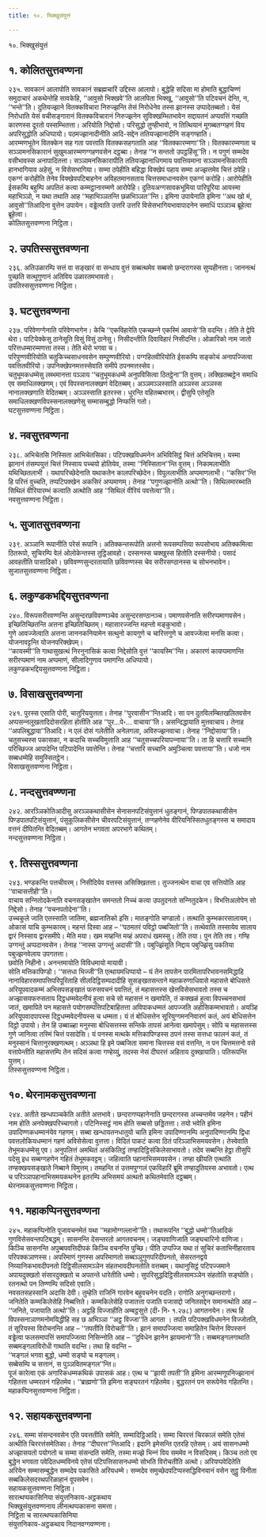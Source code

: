 ```yaml
---
title: १०. भिक्खुसंयुत्तं

---
```

१०. भिक्खुसंयुत्तं  


## १. कोलितसुत्तवण्णना

२३५. सावकानं आलापोति सावकानं सब्रह्मचारिं उद्दिस्स आलापो। बुद्धेहि सदिसा मा होमाति बुद्धाचिण्णं समुदाचारं अकथेन्तेहि सावकेहि, ‘‘आवुसो भिक्खवे’’ति आलपिता भिक्खू, ‘‘आवुसो’’ति पटिवचनं देन्ति, न, ‘‘भन्ते’’ति। दुतियज्झाने वितक्‍कविचारा निरुज्झन्ति तेसं निरोधेनेव तस्स झानस्स उप्पादेतब्बतो। येसं निरोधाति येसं वचीसङ्गारानं वितक्‍कविचारानं निरुज्झनेन सुविक्खम्भितभावेन सद्दायतनं अप्पवत्तिं गच्छति कारणस्स दूरतो पस्सम्भितत्ता। अरियोति निद्दोसो। परिसुद्धो तुण्हीभावो, न तित्थियानं मूगब्बतग्गहणं विय अपरिसुद्धोति अधिप्पायो। पठमज्झानादीनीति आदि-सद्देन ततियज्झानादीनि सङ्गण्हाति।  
आरम्मणभूतेन वितक्‍केन सह गता पवत्ताति वितक्‍कसहगताति आह ‘‘वितक्‍कारम्मणा’’ति। वितक्‍कारम्मणता च सञ्‍ञामनसिकारानं सुखुमआरम्मणग्गहणवसेन दट्ठब्बा। तेनाह ‘‘न सन्ततो उपट्ठहिंसू’’ति। न पगुणं सम्मदेव वसीभावस्स अनापादितत्ता। सञ्‍ञामनसिकारापीति ततियज्झानाधिगमाय पवत्तियमाना सञ्‍ञामनसिकारापि हानभागियाव अहेसुं, न विसेसभागिया। सम्मा ठपेहीति बहिद्धा विक्खेपं पहाय सम्मा अज्झत्तमेव चित्तं ठपेहि। एकग्गं करोहीति तेनेव विक्खेपपटिबाहनेन अविहतमानसताय चित्तसमाधानवसेन एकग्गं करोहि। आरोपेहीति ईसकम्पि बहुम्पि अपतितं कत्वा कम्मट्ठानारम्मणे आरोपेहि। दुतियअग्गसावकभूमिया पारिपूरिया आयस्मा महाभिञ्‍ञो, न यथा तथाति आह ‘‘महाभिञ्‍ञतन्ति छळभिञ्‍ञत’’न्ति। इमिना उपायेनाति इमिना ‘‘अथ खो मं, आवुसो’’तिआदिना वुत्तेन उपायेन। वड्ढेत्वाति उत्तरि उत्तरि विसेसभागियभावापादनेन समाधिं पञ्‍ञञ्‍च ब्रूहेत्वा ब्रूहेत्वा।  
कोलितसुत्तवण्णना निट्ठिता।  


## २. उपतिस्ससुत्तवण्णना

२३६. अतिउळारम्पि सत्तं वा सङ्खारं वा सन्धाय वुत्तं सब्बत्थमेव सब्बसो छन्दरागस्स सुप्पहीनत्ता। जाननत्थं पुच्छति सत्थुगुणानं अतिविय उळारतमभावतो।  
उपतिस्ससुत्तवण्णना निट्ठिता।  


## ३. घटसुत्तवण्णना

२३७. परिवेणग्गेनाति परिवेणभागेन। केचि ‘‘एकविहारेति एकच्छन्‍ने एकस्मिं आवासे’’ति वदन्ति। तेति ते द्वेपि थेरा। पाटियेक्‍केसु ठानेसूति विसुं विसुं ठानेसु। निसीदन्तीति दिवाविहारं निसीदन्ति। ओळारिको नाम जातो परित्तधम्मारम्मणत्ता तस्स। तेति थेरो भगवा च।  
परिपुण्णवीरियोति चतुकिच्‍चसाधनवसेन सम्पुण्णवीरियो। पग्गहितवीरियोति ईसकम्पि सङ्कोचं अनापज्‍जित्वा पवत्तितवीरियो। उपनिक्खेपनमत्तस्सेवाति समीपे ठपनमत्तस्सेव।  
चतुभूमकधम्मेसु लब्भमानत्ता पञ्‍ञाय ‘‘चतुभूमकधम्मे अनुपविसित्वा ठितट्ठेना’’ति वुत्तम्। लक्खितब्बट्ठेन समाधि एव समाधिलक्खणम्। एवं विपस्सनालक्खणं वेदितब्बम्। अञ्‍ञमञ्‍ञस्साति अञ्‍ञस्स अञ्‍ञस्स नानालक्खणाति वेदितब्बम्। अञ्‍ञस्साति इतरस्स। धुरन्ति वहितब्बभारम्। द्वीसुपि एतेसूति समाधिलक्खणविपस्सनालक्खणेसु सम्मासम्बुद्धो निप्फत्तिं गतो।  
घटसुत्तवण्णना निट्ठिता।  


## ४. नवसुत्तवण्णना

२३८. अभिचेतसि निस्सिता आभिचेतसिका। पटिपक्खविधमनेन अभिविसिट्ठं चित्तं अभिचित्तम्। यस्मा झानानं तंसम्पयुत्तं चित्तं निस्साय पच्‍चयो होतियेव, तस्मा ‘‘निस्सितान’’न्ति वुत्तम्। निकामलाभीति यथिच्छितलाभी । यथापरिच्छेदेनाति यथाकतेन कालपरिच्छेदेन। विपुललाभीति अप्पमाणलाभी। ‘‘कसिर’’न्ति हि परित्तं वुच्‍चति, तप्पटिपक्खेन अकसिरं अप्पमाणम्। तेनाह ‘‘पगुणज्झानोति अत्थो’’ति। सिथिलमारब्भाति सिथिलं वीरियारम्भं कत्वाति अत्थोति आह ‘‘सिथिलं वीरियं पवत्तेत्वा’’ति।  
नवसुत्तवण्णना निट्ठिता।  


## ५. सुजातसुत्तवण्णना

२३९. अञ्‍ञानि रूपानीति परेसं रूपानि। अतिक्‍कन्तरूपोति अत्तनो रूपसम्पत्तिया रूपसोभाय अतिक्‍कमित्वा ठितरूपो, सुचिरम्पि वेलं ओलोकेन्तस्स तुट्ठिआवहो। दस्सनस्स चक्खुस्स हितोति दस्सनीयो। पसादं आवहतीति पासादिको। छविवण्णसुन्दरतायाति छविवण्णस्स चेव सरीरसण्ठानस्स च सोभनभावेन।  
सुजातसुत्तवण्णना निट्ठिता।  


## ६. लकुण्डकभद्दियसुत्तवण्णना

२४०. विरूपसरीरवण्णन्ति असुन्दरछविवण्णञ्‍चेव असुन्दरसण्ठानञ्‍च। पमाणवसेनाति सरीरप्पमाणवसेन। इच्छितिच्छितन्ति अत्तना इच्छितिच्छितम्। महासारज्‍जन्ति महन्तो मङ्कुभावो।  
गुणे आवज्‍जेत्वाति अत्तना जाननकनियामेन सत्थुनो कायगुणे च चारित्तगुणे च आवज्‍जेत्वा मनसि कत्वा।  
योजनावट्टन्ति योजनपरिक्खेपम्।  
‘‘कायस्मी’’ति गाथासुखत्थं निरनुनासिकं कत्वा निद्देसोति वुत्तं ‘‘कायस्मि’’न्ति। अकारणं कायप्पमाणन्ति सरीरप्पमाणं नाम अप्पमाणं, सीलादिगुणाव पमाणन्ति अधिप्पायो।  
लकुण्डकभद्दियसुत्तवण्णना निट्ठिता।  


## ७. विसाखसुत्तवण्णना

२४१. पुरस्स एसाति पोरी, चातुरिययुत्तता। तेनाह ‘‘पुरवासीन’’न्तिआदि। सा पन दुतविलम्बितखलितवसेन अप्पसन्‍नलूखतादिदोसरहिता होतीति आह ‘‘पुर…पे॰… वाचाया’’ति। असन्दिद्धायाति मुत्तवाचाय। तेनाह ‘‘अपलिबुद्धाया’’तिआदि। न एलं दोसं गलेतीति अनेलगला, अविरुज्झनवाचा। तेनाह ‘‘निद्दोसाया’’ति। चतुसच्‍चस्स पकासका, न कदाचि सच्‍चविमुत्ताति आह ‘‘चतुसच्‍चपरियापन्‍नाया’’ति। ता हि चत्तारि सच्‍चानि परिच्छिज्‍ज आपादेन्ति पटिपादेन्ति पवत्तेन्ति। तेनाह ‘‘चत्तारि सच्‍चानि अमुञ्‍चित्वा पवत्ताया’’ति। धजो नाम सब्बधम्मेहि समुस्सितट्ठेन।  
विसाखसुत्तवण्णना निट्ठिता।  


## ८. नन्दसुत्तवण्ण्णना

२४२. आरञ्‍ञिकोतिआदीसु अरञ्‍ञकथासीसेन सेनासनपटिसंयुत्तानं धुतङ्गानं, पिण्डपातकथासीसेन पिण्डपातपटिसंयुत्तानं, पंसुकूलिकसीसेन चीवरपटिसंयुत्तानं, तग्गहणेनेव वीरियनिस्सितधुतङ्गस्स च समादाय वत्तनं दीपितन्ति वेदितब्बम्। आगतेन भगवता अपरभागे कथितम्।  
नन्दसुत्तवण्णना निट्ठिता।  


## ९. तिस्ससुत्तवण्णना

२४३. भण्डकन्ति पत्तचीवरम्। निसीदियेव वत्तस्स असिक्खितत्ता। तुज्‍जनत्थेन वाचा एव सत्तियोति आह ‘‘वाचासत्तीही’’ति।  
वाचाय सन्‍नितोदकेनाति वचनसङ्खातेन समन्ततो निच्‍चं कत्वा उपतुदनतो सन्‍नितुदकेन। विभत्तिअलोपेन सो निद्देसो। तेनाह ‘‘वचनपतोदेना’’ति।  
उच्‍चकुले जाति एतस्साति जातिमा, ब्रह्मजातिको इसि। मातङ्गोति चण्डालो। तत्थाति कुम्भकारसालायम्। ओकासं याचि कुम्भकारम्। महन्तं दिस्वा आह – ‘‘पठमतरं पविट्ठो पब्बजितो’’ति। तत्थेवाति तस्सायेव सालाय द्वारं निस्साय द्वारसमीपे। मेति मया। खम मय्हन्ति मय्हं अपराधं खमस्सु। तेति तया। पुन तेति तव। गण्हि उग्गन्तुं अप्पदानवसेन। तेनाह ‘‘नास्स उग्गन्तुं अदासी’’ति। पबुज्झिंसूति निद्दाय पबुज्झिंसु पकतिया पबुज्झनवेलाय उपगतत्ता।  
छवोति निहीनो। अनन्तमायोति विविधमायो मायावी।  
सोति मत्तिकापिण्डो। ‘‘सत्तधा भिज्‍जी’’ति एत्थायमधिप्पायो – यं तेन तापसेन पारमितापरिभावनसमिद्धाहि नानाविहारसमापत्तिपरिपूरिताहि सीलदिट्ठिसम्पदादीहि सुसङ्खतसन्ताने महाकरुणाधिवासे महासत्ते बोधिसत्ते अरियूपवादकम्मं अभिसपसङ्खातं फरुसवचनं पवत्तितं, तं महासत्तस्स खेत्तविसेसभावतो तस्स च अज्झासयफरुसताय दिट्ठधम्मवेदनीयं हुत्वा सचे सो महासत्तं न खमापेति, तं कक्खळं हुत्वा विपच्‍चनसभावं जातं, खमापिते पन महासत्ते पयोगसम्पत्तिपटिबाहितत्ता अविपाकधम्मतं आपज्‍जति अहोसिकम्मभावतो। अयञ्हि अरियूपवादपापस्स दिट्ठधम्मवेदनीयस्स च धम्मता। यं तं बोधिसत्तेन सूरियुग्गमननिवारणं कतं, अयं बोधिसत्तेन दिट्ठो उपायो। तेन हि उब्बाळ्हा मनुस्सा बोधिसत्तस्स सन्तिके तापसं आनेत्वा खमापेसुम्। सोपि च महासत्तस्स गुणे जानित्वा तस्मिं चित्तं पसादेसि। यं पनस्स मत्थके मत्तिकापिण्डस्स ठपनं तस्स सत्तधा फालनं कतं, तं मनुस्सानं चित्तानुरक्खणत्थम्। अञ्‍ञथा हि इमे पब्बजिता समाना चित्तस्स वसं वत्तन्ति, न पन चित्तमत्तनो वसे वत्तापेन्तीति महासत्तम्पि तेन सदिसं कत्वा गण्हेय्युं, तदस्स नेसं दीघरत्तं अहिताय दुक्खायाति। पतिरूपन्ति युत्तम्।  
तिस्ससुत्तवण्णना निट्ठिता।  


## १०. थेरनामकसुत्तवण्णना

२४४. अतीते खन्धपञ्‍चकेति अतीते अत्तभावे। छन्दरागप्पहानेनाति छन्दरागस्स अच्‍चन्तमेव जहनेन। पहीनं नाम होति अनपेक्खपरिच्‍चागतो। पटिनिस्सट्ठं नाम होति सब्बसो छड्डितत्ता। तयो भवेति इमिना उपादिण्णकधम्मानंयेव गहणम्। सब्बा खन्धायतनधातुयो चाति इमिना उपादिण्णानम्पि अनुपादिण्णानम्पि द्विधा पवत्तलोकियधम्मानं गहणं अविसेसेत्वा वुत्तत्ता। विदितं पाकटं कत्वा ठितं परिञ्‍ञाभिसमयवसेन। तेस्वेवाति तेभूमकधम्मेसु एव। अनुपलित्तं अमथितं असंकिलिट्ठं तण्हादिट्ठिसंकिलेसाभावतो। तदेव सब्बन्ति हेट्ठा तीसुपि पदेसु इध सब्बग्गहणेन गहितं तेभूमकवट्टम्। जहित्वाति पहानाभिसमयवसेन। तण्हा खीयति एत्थाति तण्हक्खयसङ्खाते निब्बाने विमुत्तम्। तमहन्ति तं उत्तमपुग्गलं एकविहारिं ब्रूमि तण्हादुतियस्स अभावतो। एत्थ च परिञ्‍ञापहानाभिसमयकथनेन इतरम्पि अभिसमयं अत्थतो कथितमेवाति दट्ठब्बम्।  
थेरनामकसुत्तवण्णना निट्ठिता।  


## ११. महाकप्पिनसुत्तवण्णना

२४५. महाकप्पिनोति पूजावचनमेतं यथा ‘‘महामोग्गल्‍लानो’’ति। तथारूपन्ति ‘‘बुद्धो धम्मो’’तिआदिकं गुणविसेसवन्तपटिबद्धम्। सासनन्ति देसन्तरतो आगतवचनम्। जङ्घवाणिजाति जङ्घचारिनो वाणिजा। किञ्‍चि सासनन्ति अपुब्बपवत्तिदीपकं किञ्‍चि वचनन्ति पुच्छि। पीति उप्पज्‍जि यथा तं सुचिरं कताभिनीहारताय परिपक्‍कञाणस्स। अपरिमाणं गुणस्स अपरिमाणतो सब्बञ्‍ञुगुणपरिदीपनतो, सेसरतनद्वये निय्यानिकभावदीपनतो दिट्ठिसीलसामञ्‍ञेन संहतभावदीपनतोति वत्तब्बम्। यथानुसिट्ठं पटिपज्‍जमाने अपायदुक्खतो संसारदुक्खतो च अपतन्ते धारेतीति धम्मो। सुपरिसुद्धदिट्ठिसीलसामञ्‍ञेन संहतोति सङ्घोति। रतनत्थो पन तिण्णम्पि सदिसो एवाति।  
नवसतसहस्सानि अदासि देवी। तुम्हेति राजिनिं गारवेन बहुवचनेन वदति। रागोति अनुगच्छन्तरागो।  
जनितेति कम्मकिलेसेहि निब्बत्तिते। कम्मकिलेसेहि पजातत्ता पजाति पजासद्दो जनितसद्देन समानत्थोति आह – ‘‘जनिते, पजायाति अत्थो’’ति। अट्ठहि विज्‍जाहीति अम्बट्ठसुत्ते (दी॰ नि॰ १.२७८) आगतनयेन। तत्थ हि विपस्सनाञाणमनोमयिद्धीहि सह छ अभिञ्‍ञा ‘‘अट्ठ विज्‍जा’’ति आगता । तपति पटिपक्खविधमनेन विज्‍जोतति, तं सूरियस्स विरोचनन्ति आह – ‘‘तपतीति विरोचती’’ति। झानं समापज्‍जित्वा समाहितेन चित्तेन विपस्सनं वड्ढेत्वा फलसमापत्तिं समापज्‍जित्वा निसिन्‍नोति आह – ‘‘दुविधेन झानेन झायमानो’’ति। सब्बमङ्गलगाथाति सब्बमङ्गलाविरोधी गाथाति वदन्ति। तथा हि वदन्ति –  
‘‘मङ्गलं भगवा बुद्धो, धम्मो सङ्घो च मङ्गलम्।  
सब्बेसम्पि च सत्तानं, स पुञ्‍ञवितमङ्गल’’न्ति॥  
पूजं कारेत्वा एकं अगारिकधम्मकथिकं उपासकं आह। एत्थ च ‘‘झायी तपती’’ति इमिना आरम्मणूपनिज्झानानं गहितत्ता धम्मरतनं गहितमेव। ‘‘ब्राह्मणो’’ति इमिना सङ्घरतनं गहितमेव। बुद्धरतनं पन सरूपेनेव गहितन्ति।  
महाकप्पिनसुत्तवण्णना निट्ठिता।  


## १२. सहायकसुत्तवण्णना

२४६. सम्मा संसन्दनवसेन एति पवत्ततीति समेति, सम्मादिट्ठिआदि। सम्मा चिररत्तं चिरकालं समेति एतेसं अत्थीति चिररत्तंसमेतिका। तेनाह ‘‘दीघरत्त’’न्तिआदि। इदानि इमेसन्ति एतरहि एतेसम्। अयं सासनधम्मो अज्झासयतो पयोगतो च सम्मा संसन्दति समेति, तस्मा मज्झे भिन्‍नं विय सममेव न विसदिसम्। किञ्‍च ततो एव बुद्धेन भगवता पवेदितधम्मविनये एतेसं पटिपत्तिसासनधम्मो सोभति विरोचतीति अत्थो। अरियप्पवेदितेति अरियेन सम्मासम्बुद्धेन सम्मदेव पकासिते अरियधम्मे। सम्मदेव समुच्छेदपटिप्पस्सद्धिविनयानं वसेन सुट्ठु विनीता सब्बकिलेसदरथपरिळाहानं वूपसमेन।  
सहायकसुत्तवण्णना निट्ठिता।  
सारत्थप्पकासिनिया संयुत्तनिकाय-अट्ठकथाय  
भिक्खुसंयुत्तवण्णनाय लीनत्थप्पकासना समत्ता।  
निट्ठिता च सारत्थप्पकासिनिया  
संयुत्तनिकाय-अट्ठकथाय निदानवग्गवण्णना।  